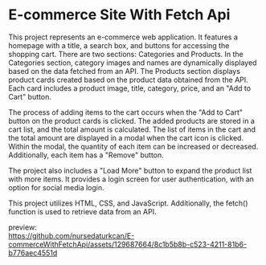 # E-commerce Site With Fetch Api
This project represents an e-commerce web application. It features a homepage with a title, a search box, and buttons for accessing the shopping cart. There are two sections: Categories and Products. In the Categories section, category images and names are dynamically displayed based on the data fetched from an API. The Products section displays product cards created based on the product data obtained from the API. Each card includes a product image, title, category, price, and an "Add to Cart" button. <br/>

The process of adding items to the cart occurs when the "Add to Cart" button on the product cards is clicked. The added products are stored in a cart list, and the total amount is calculated. The list of items in the cart and the total amount are displayed in a modal when the cart icon is clicked. Within the modal, the quantity of each item can be increased or decreased. Additionally, each item has a "Remove" button. <br/>

The project also includes a "Load More" button to expand the product list with more items. It provides a login screen for user authentication, with an option for social media login. <br/>

This project utilizes HTML, CSS, and JavaScript. Additionally, the fetch() function is used to retrieve data from an API. <br/>

preview: <br/>
https://github.com/nursedaturkcan/E-commerceWithFetchApi/assets/129687664/8c1b5b8b-c523-4211-81b6-b776aec4551d

